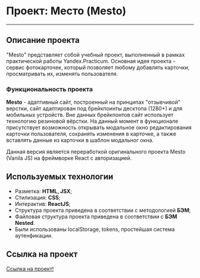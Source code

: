 # Проект: Место (Mesto)

---

## Описание проекта

"Mesto" представляет собой учебный проект, выполненный в рамках практической работы Yandex.Practicum. Основная идея проекта - сервис фотокарточек, который позволяет любому добавлять карточки, просматривать их, изменять пользователя.

### Функциональность проекта

**Mesto** - адаптивный сайт, построенный на принципах "отзывчивой" верстки, сайт адаптирован под брейкпоинты десктопа (1280+) и для мобильных устройств. Вне данных брейкпонтов сайт использует технологию резиновой вёрстки. На данный момент в функционале присутствует возможность открывать модальное окно редактирования карточки пользователя, сохранять изменения в карточке, а также вставлять данные из карточки в шаблон модальног окна.

Данная версия является переработкой оригинального проекта Mesto (Vanila JS) на фреймворке React с авторизацией.

## Используемых технологии

- Разметка: **HTML, JSX**;
- Стилизация: **CSS**;
- Интерактив: **ReactJS**;
- Структура проекта приведена в соответствии с методологией **БЭМ**;
- Файловая структура проекта приведена в соответствии с **БЭМ Nested**.
- Были использованы localStorage, tokens, простейшая система аутенфикации.

## Ссылка на проект

[Ссылка на проект!](https://driadix.github.io/react-mesto-auth/)
